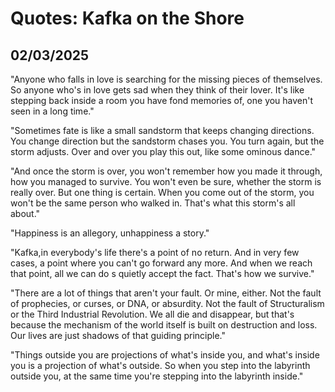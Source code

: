 # Quotes: Kafka on the Shore
## 02/03/2025

"Anyone who falls in love is searching for the missing pieces of themselves. So anyone who's in love gets sad when they think of their lover. It's like stepping back inside a room you have fond memories of, one you haven't seen in a long time."

"Sometimes fate is like a small sandstorm that keeps changing directions. You change direction but the sandstorm chases you. You turn again, but the storm adjusts. Over and over you play this out, like some ominous dance."

"And once the storm is over, you won't remember how you made it through, how you managed to survive. You won't even be sure, whether the storm is really over. But one thing is certain. When you come out of the storm, you won't be the same person who walked in. That's what this storm's all about."

"Happiness is an allegory, unhappiness a story."

"Kafka,in everybody's life there's a point of no return. And in very few cases, a point where you can't go forward any more. And when we reach that point, all we can do s quietly accept the fact. That's how we survive."

"There are a lot of things that aren't your fault. Or mine, either. Not the fault of prophecies, or curses, or DNA, or absurdity. Not the fault of Structuralism or the Third Industrial Revolution. We all die and disappear, but that's because the mechanism of the world itself is built on destruction and loss. Our lives are just shadows of that guiding principle."

"Things outside you are projections of what's inside you, and what's inside you is a projection of what's outside. So when you step into the labyrinth outside you, at the same time you're stepping into the labyrinth inside."